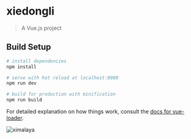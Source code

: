 # xiedongli

> A Vue.js project

## Build Setup

``` bash
# install dependencies
npm install

# serve with hot reload at localhost:8080
npm run dev

# build for production with minification
npm run build
```

For detailed explanation on how things work, consult the [docs for vue-loader](http://vuejs.github.io/vue-loader).

![ximalaya](https://github.com/nyz123/My-Front-end-knowledge/blob/dev-xdl/images/ximalaya.png)



